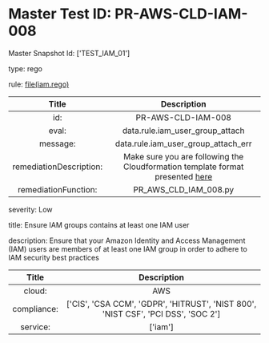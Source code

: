 



# Master Test ID: PR-AWS-CLD-IAM-008


Master Snapshot Id: ['TEST_IAM_01']

type: rego

rule: [file(iam.rego)]  
  
  
  
  

|Title|Description|
| :---: | :---: |
|id: |PR-AWS-CLD-IAM-008|
|eval: |data.rule.iam_user_group_attach|
|message: |data.rule.iam_user_group_attach_err|
|remediationDescription: |Make sure you are following the Cloudformation template format presented <a href='https://docs.aws.amazon.com/AWSCloudFormation/latest/UserGuide/aws-properties-iam-addusertogroup.html' target='_blank'>here</a>|
|remediationFunction: |PR_AWS_CLD_IAM_008.py|


severity: Low

title: Ensure IAM groups contains at least one IAM user

description: Ensure that your Amazon Identity and Access Management (IAM) users are members of at least one IAM group in order to adhere to IAM security best practices  
  
  

|Title|Description|
| :---: | :---: |
|cloud: |AWS|
|compliance: |['CIS', 'CSA CCM', 'GDPR', 'HITRUST', 'NIST 800', 'NIST CSF', 'PCI DSS', 'SOC 2']|
|service: |['iam']|



[file(iam.rego)]: https://github.com/prancer-io/prancer-compliance-test/tree/master/aws/cloud/iam.rego
